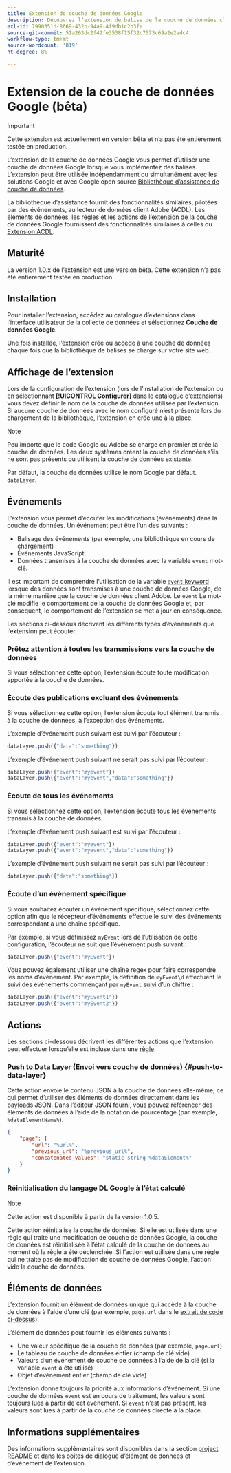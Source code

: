 ```yaml
---
title: Extension de couche de données Google
description: Découvrez l’extension de balise de la couche de données client Google dans Adobe Experience Platform.
exl-id: 7990351d-8669-432b-94a9-4f9db1c2b3fe
source-git-commit: 51a263dc2f42fe3538f15f32c7573c69a2e2adc4
workflow-type: tm+mt
source-wordcount: '819'
ht-degree: 8%

---
```


# Extension de la couche de données Google (bêta)

>[!IMPORTANT]
>
>Cette extension est actuellement en version bêta et n’a pas été entièrement testée en production.

L’extension de la couche de données Google vous permet d’utiliser une couche de données Google lorsque vous implémentez des balises. L’extension peut être utilisée indépendamment ou simultanément avec les solutions Google et avec Google open source [Bibliothèque d’assistance de couche de données](https://github.com/google/data-layer-helper).

La bibliothèque d’assistance fournit des fonctionnalités similaires, pilotées par des événements, au lecteur de données client Adobe (ACDL). Les éléments de données, les règles et les actions de l’extension de la couche de données Google fournissent des fonctionnalités similaires à celles du [Extension ACDL](../client-data-layer/overview.md).

## Maturité

La version 1.0.x de l’extension est une version bêta. Cette extension n’a pas été entièrement testée en production.

## Installation

Pour installer l’extension, accédez au catalogue d’extensions dans l’interface utilisateur de la collecte de données et sélectionnez **Couche de données Google**.

Une fois installée, l’extension crée ou accède à une couche de données chaque fois que la bibliothèque de balises se charge sur votre site web.

## Affichage de l’extension

Lors de la configuration de l’extension (lors de l’installation de l’extension ou en sélectionnant **[!UICONTROL Configurer]** dans le catalogue d’extensions) vous devez définir le nom de la couche de données utilisée par l’extension. Si aucune couche de données avec le nom configuré n’est présente lors du chargement de la bibliothèque, l’extension en crée une à la place.

>[!NOTE]
>
>Peu importe que le code Google ou Adobe se charge en premier et crée la couche de données. Les deux systèmes créent la couche de données s’ils ne sont pas présents ou utilisent la couche de données existante.

Par défaut, la couche de données utilise le nom Google par défaut. `dataLayer`.

## Événements

L’extension vous permet d’écouter les modifications (événements) dans la couche de données. Un événement peut être l’un des suivants :

* Balisage des événements (par exemple, une bibliothèque en cours de chargement)
* Événements JavaScript
* Données transmises à la couche de données avec la variable `event` mot-clé.

Il est important de comprendre l’utilisation de la variable [`event` keyword](https://developers.google.com/tag-platform/devguides/datalayer#use_a_data_layer_with_event_handlers) lorsque des données sont transmises à une couche de données Google, de la même manière que la couche de données client Adobe. Le `event` Le mot-clé modifie le comportement de la couche de données Google et, par conséquent, le comportement de l’extension se met à jour en conséquence.

Les sections ci-dessous décrivent les différents types d’événements que l’extension peut écouter.

### Prêtez attention à toutes les transmissions vers la couche de données

Si vous sélectionnez cette option, l’extension écoute toute modification apportée à la couche de données.

### Écoute des publications excluant des événements

Si vous sélectionnez cette option, l’extension écoute tout élément transmis à la couche de données, à l’exception des événements.

L’exemple d’événement push suivant est suivi par l’écouteur :

```js
dataLayer.push({"data":"something"})
```

L’exemple d’événement push suivant ne serait pas suivi par l’écouteur :

```js
dataLayer.push({"event":"myevent"})
dataLayer.push({"event":"myevent","data":"something"})
```

### Écoute de tous les événements

Si vous sélectionnez cette option, l’extension écoute tous les événements transmis à la couche de données.

L’exemple d’événement push suivant est suivi par l’écouteur :

```js
dataLayer.push({"event":"myevent"})
dataLayer.push({"event":"myevent","data":"something"})
```

L’exemple d’événement push suivant ne serait pas suivi par l’écouteur :

```js
dataLayer.push({"data":"something"})
```

### Écoute d’un événement spécifique

Si vous souhaitez écouter un événement spécifique, sélectionnez cette option afin que le récepteur d’événements effectue le suivi des événements correspondant à une chaîne spécifique.

Par exemple, si vous définissez `myEvent` lors de l’utilisation de cette configuration, l’écouteur ne suit que l’événement push suivant :

```js
dataLayer.push({"event":"myEvent"})
```

Vous pouvez également utiliser une chaîne regex pour faire correspondre les noms d’événement. Par exemple, la définition de `myEvent\d` effectuent le suivi des événements commençant par `myEvent` suivi d’un chiffre :

```js
dataLayer.push({"event":"myEvent1"})
dataLayer.push({"event":"myEvent2"})
```

## Actions

Les sections ci-dessous décrivent les différentes actions que l’extension peut effectuer lorsqu’elle est incluse dans une [règle](../../../ui/managing-resources/rules.md).

### Push to Data Layer (Envoi vers couche de données) {#push-to-data-layer}

Cette action envoie le contenu JSON à la couche de données elle-même, ce qui permet d’utiliser des éléments de données directement dans les payloads JSON. Dans l’éditeur JSON fourni, vous pouvez référencer des éléments de données à l’aide de la notation de pourcentage (par exemple, `%dataElementName%`).

```json
{
    "page": {
        "url": "%url%",
        "previous_url": "%previous_url%",
        "concatenated_values": "static string %dataElement%"
    }
}
```

### Réinitialisation du langage DL Google à l’état calculé

>[!NOTE]
>
>Cette action est disponible à partir de la version 1.0.5.

Cette action réinitialise la couche de données. Si elle est utilisée dans une règle qui traite une modification de couche de données Google, la couche de données est réinitialisée à l’état calculé de la couche de données au moment où la règle a été déclenchée. Si l’action est utilisée dans une règle qui ne traite pas de modification de couche de données Google, l’action vide la couche de données.

## Éléments de données

L’extension fournit un élément de données unique qui accède à la couche de données à l’aide d’une clé (par exemple, `page.url` dans le [extrait de code ci-dessus](#push-to-data-layer)).

L’élément de données peut fournir les éléments suivants :

* Une valeur spécifique de la couche de données (par exemple, `page.url`)
* Le tableau de couche de données entier (champ de clé vide)
* Valeurs d’un événement de couche de données à l’aide de la clé (si la variable `event` a été utilisé)
* Objet d’événement entier (champ de clé vide)

L’extension donne toujours la priorité aux informations d’événement. Si une couche de données `event` est en cours de traitement, les valeurs sont toujours lues à partir de cet événement. Si `event` n’est pas présent, les valeurs sont lues à partir de la couche de données directe à la place.

## Informations supplémentaires 

Des informations supplémentaires sont disponibles dans la section [project README](https://github.com/adobe/reactor-extension-googledatalayer/blob/main/README.md) et dans les boîtes de dialogue d’élément de données et d’événement de l’extension.
